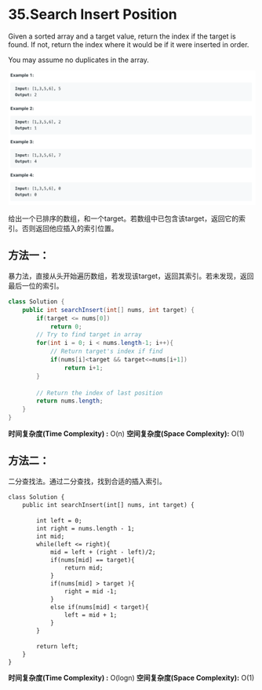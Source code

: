 # 35.Search Insert Position

Given a sorted array and a target value, return the index if the target is found. If not, return the index where it would be if it were inserted in order.

You may assume no duplicates in the array.

![](.gitbook/assets/image%20%2819%29.png)

给出一个已排序的数组，和一个target。若数组中已包含该target，返回它的索引。否则返回他应插入的索引位置。

## 方法一：

暴力法，直接从头开始遍历数组，若发现该target，返回其索引。若未发现，返回最后一位的索引。

```java
class Solution {
    public int searchInsert(int[] nums, int target) {
        if(target <= nums[0])
            return 0;
        // Try to find target in array
        for(int i = 0; i < nums.length-1; i++){
            // Return target's index if find
            if(nums[i]<target && target<=nums[i+1])
                return i+1;
        }
        
        // Return the index of last position
        return nums.length;
    }
}
```

**时间复杂度\(Time Complexity\) :** O\(n\)          **空间复杂度\(Space Complexity\):** O\(1\)

## 方法二：

二分查找法。通过二分查找，找到合适的插入索引。

```text
class Solution {
    public int searchInsert(int[] nums, int target) {
        
        int left = 0;
        int right = nums.length - 1;
        int mid;
        while(left <= right){
            mid = left + (right - left)/2;
            if(nums[mid] == target){
                return mid;
            }
            if(nums[mid] > target ){
                right = mid -1;
            }
            else if(nums[mid] < target){
                left = mid + 1;
            }
        }
        
        return left;
    }
}
```

**时间复杂度\(Time Complexity\) :** O\(logn\)          **空间复杂度\(Space Complexity\):** O\(1\)

